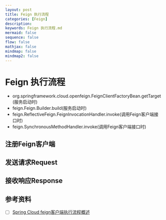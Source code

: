 ```yaml
---
layout: post
title: Feign 执行流程
categories: [Feign]
description: 
keywords: Feign 执行流程.md
mermaid: false
sequence: false
flow: false
mathjax: false
mindmap: false
mindmap2: false
---
```

# Feign 执行流程
- org.springframework.cloud.openfeign.FeignClientFactoryBean.getTarget(服务启动时)
- feign.Feign.Builder.build(服务启动时)
- feign.ReflectiveFeign.FeignInvocationHandler.invoke(调用Feign客户端接口时)
- feign.SynchronousMethodHandler.invoke(调用Feign客户端接口时)

## 注册Feign客户端

## 发送请求Request

## 接收响应Response

## 参考资料
- [ ] [Spring Cloud feign客户端执行流程概述](https://blog.csdn.net/andy_zhang2007/article/details/86720165)